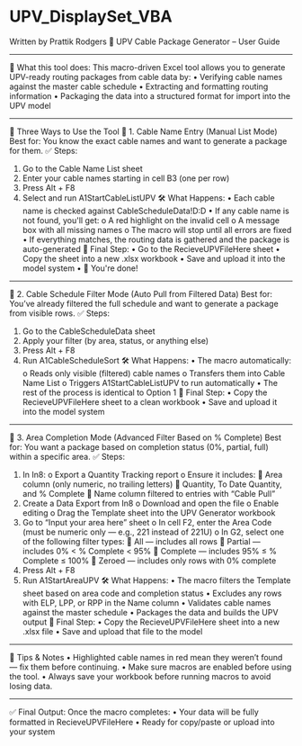 # UPV_DisplaySet_VBA
Written by Prattik Rodgers
📘 UPV Cable Package Generator – User Guide
________________________________________
🧠 What this tool does:
This macro-driven Excel tool allows you to generate UPV-ready routing packages from cable data by:
•	Verifying cable names against the master cable schedule
•	Extracting and formatting routing information
•	Packaging the data into a structured format for import into the UPV model
________________________________________
🚦 Three Ways to Use the Tool
🔹 1. Cable Name Entry (Manual List Mode)
Best for: You know the exact cable names and want to generate a package for them.
✅ Steps:
1.	Go to the Cable Name List sheet
2.	Enter your cable names starting in cell B3 (one per row)
3.	Press Alt + F8
4.	Select and run A1StartCableListUPV
🛠 What Happens:
•	Each cable name is checked against CableScheduleData!D:D
•	If any cable name is not found, you'll get:
o	A red highlight on the invalid cell
o	A message box with all missing names
o	The macro will stop until all errors are fixed
•	If everything matches, the routing data is gathered and the package is auto-generated
💾 Final Step:
•	Go to the RecieveUPVFileHere sheet
•	Copy the sheet into a new .xlsx workbook
•	Save and upload it into the model system
•	🎉 You're done!
________________________________________
🔹 2. Cable Schedule Filter Mode (Auto Pull from Filtered Data)
Best for: You’ve already filtered the full schedule and want to generate a package from visible rows.
✅ Steps:
1.	Go to the CableScheduleData sheet
2.	Apply your filter (by area, status, or anything else)
3.	Press Alt + F8
4.	Run A1CableScheduleSort
🛠 What Happens:
•	The macro automatically:
o	Reads only visible (filtered) cable names
o	Transfers them into Cable Name List
o	Triggers A1StartCableListUPV to run automatically
•	The rest of the process is identical to Option 1
💾 Final Step:
•	Copy the RecieveUPVFileHere sheet to a clean workbook
•	Save and upload it into the model system
________________________________________
🔹 3. Area Completion Mode (Advanced Filter Based on % Complete)
Best for: You want a package based on completion status (0%, partial, full) within a specific area.
✅ Steps:
1.	In In8:
o	Export a Quantity Tracking report
o	Ensure it includes:
	Area column (only numeric, no trailing letters)
	Quantity, To Date Quantity, and % Complete
	Name column filtered to entries with “Cable Pull”
2.	Create a Data Export from In8
o	Download and open the file
o	Enable editing
o	Drag the Template sheet into the UPV Generator workbook
3.	Go to “Input your area here” sheet
o	In cell F2, enter the Area Code (must be numeric only — e.g., 221 instead of 221U)
o	In G2, select one of the following filter types:
	All — includes all rows
	Partial — includes 0% < % Complete < 95%
	Complete — includes 95% ≤ % Complete ≤ 100%
	Zeroed — includes only rows with 0% complete
4.	Press Alt + F8
5.	Run A1StartAreaUPV
🛠 What Happens:
•	The macro filters the Template sheet based on area code and completion status
•	Excludes any rows with ELP, LPP, or RPP in the Name column
•	Validates cable names against the master schedule
•	Packages the data and builds the UPV output
💾 Final Step:
•	Copy the RecieveUPVFileHere sheet into a new .xlsx file
•	Save and upload that file to the model
________________________________________
🧠 Tips & Notes
•	Highlighted cable names in red mean they weren’t found — fix them before continuing.
•	Make sure macros are enabled before using the tool.
•	Always save your workbook before running macros to avoid losing data.
________________________________________
✅ Final Output:
Once the macro completes:
•	Your data will be fully formatted in RecieveUPVFileHere
•	Ready for copy/paste or upload into your system
